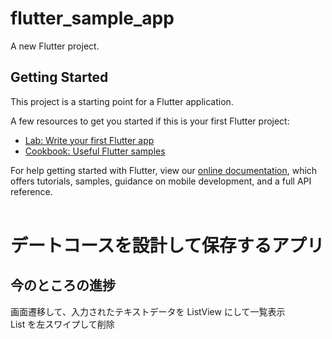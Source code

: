# flutter_sample_app

A new Flutter project.

## Getting Started

This project is a starting point for a Flutter application.

A few resources to get you started if this is your first Flutter project:

- [Lab: Write your first Flutter app](https://flutter.dev/docs/get-started/codelab)
- [Cookbook: Useful Flutter samples](https://flutter.dev/docs/cookbook)

For help getting started with Flutter, view our
[online documentation](https://flutter.dev/docs), which offers tutorials,
samples, guidance on mobile development, and a full API reference.
<br><br>

# デートコースを設計して保存するアプリ

## 今のところの進捗

画面遷移して、入力されたテキストデータを ListView にして一覧表示<br>
List を左スワイプして削除
